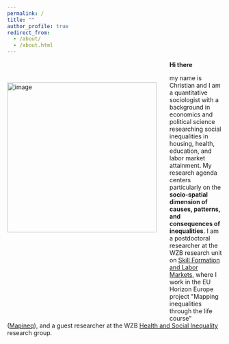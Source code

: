 ```yaml
---
permalink: /
title: ""
author_profile: true
redirect_from: 
  - /about/
  - /about.html
---
```



<img src="http://christian-koenig.github.io/images/pic2.JPG" alt="image" style="float:left; padding-right: 30px; padding-bottom: 200px; padding-top: 50px;" width="350"/>


**Hi there**

my name is Christian and I am a quantitative sociologist with a background in economics and political science researching social inequalities in housing, health, education, and labor market attainment. My research agenda centers particularly on the **socio-spatial dimension of causes, patterns, and consequences of inequalities**.
I am a postdoctoral researcher at the WZB research unit on [Skill Formation and Labor Markets](https://wzb.eu/en/research/dynamics-of-social-inequalities/skill-formation-and-labor-markets), where I work in the EU Horizon Europe project "Mapping inequalities through the life course" ([Mapineq](https://mapineq.eu/)), and a guest researcher at the WZB [Health and Social Inequality](https://wzb.eu/en/research/dynamics-of-social-inequalities/health-and-social-inequality) research group. 
